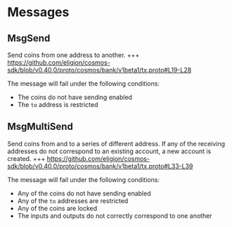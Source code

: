 <!--
order: 3
-->

# Messages

## MsgSend

Send coins from one address to another.
+++ https://github.com/eligion/cosmos-sdk/blob/v0.40.0/proto/cosmos/bank/v1beta1/tx.proto#L19-L28

The message will fail under the following conditions:

- The coins do not have sending enabled
- The `to` address is restricted

## MsgMultiSend

Send coins from and to a series of different address. If any of the receiving addresses do not correspond to an existing account, a new account is created.
+++ https://github.com/eligion/cosmos-sdk/blob/v0.40.0/proto/cosmos/bank/v1beta1/tx.proto#L33-L39

The message will fail under the following conditions:

- Any of the coins do not have sending enabled
- Any of the `to` addresses are restricted
- Any of the coins are locked
- The inputs and outputs do not correctly correspond to one another
